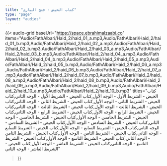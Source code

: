 ```yaml
---
title: "كتاب الحيض - فتح الباري"
type: "page"
layout: "audios"
---
```


{{< audio-grid 
  baseUrl="https://space.ebrahimalzaabi.co"
  items="Audio/FathAlbari/Haid_2/haid_01_a.mp3,Audio/FathAlbari/Haid_2/haid_01_b.mp3,Audio/FathAlbari/Haid_2/haid_02_a.mp3,Audio/FathAlbari/Haid_2/haid_02_b.mp3,Audio/FathAlbari/Haid_2/haid_03_a.mp3,Audio/FathAlbari/Haid_2/haid_03_b.mp3,Audio/FathAlbari/Haid_2/haid_04_a.mp3,Audio/FathAlbari/Haid_2/haid_04_b.mp3,Audio/FathAlbari/Haid_2/haid_05_a.mp3,Audio/FathAlbari/Haid_2/haid_05_b.mp3,Audio/FathAlbari/Haid_2/haid_06_a.mp3,Audio/FathAlbari/Haid_2/haid_06_b.mp3,Audio/FathAlbari/Haid_2/haid_07_a.mp3,Audio/FathAlbari/Haid_2/haid_07_b.mp3,Audio/FathAlbari/Haid_2/haid_08_a.mp3,Audio/FathAlbari/Haid_2/haid_08_b.mp3,Audio/FathAlbari/Haid_2/haid_09_a.mp3,Audio/FathAlbari/Haid_2/haid_09_b.mp3,Audio/FathAlbari/Haid_2/haid_10_a.mp3,Audio/FathAlbari/Haid_2/haid_10_b.mp3"
  titles="كتاب الحيض - الشريط الأول - الوجه الأول,كتاب الحيض - الشريط الأول - الوجه الثاني,كتاب الحيض - الشريط الثاني - الوجه الأول,كتاب الحيض - الشريط الثاني - الوجه الثاني,كتاب الحيض - الشريط الثالث - الوجه الأول,كتاب الحيض - الشريط الثالث - الوجه الثاني,كتاب الحيض - الشريط الرابع - الوجه الأول,كتاب الحيض - الشريط الرابع - الوجه الثاني,كتاب الحيض - الشريط الخامس - الوجه الأول,كتاب الحيض - الشريط الخامس - الوجه الثاني,كتاب الحيض - الشريط السادس - الوجه الأول,كتاب الحيض - الشريط السادس - الوجه الثاني,كتاب الحيض - الشريط السابع - الوجه الأول,كتاب الحيض - الشريط السابع - الوجه الثاني,كتاب الحيض - الشريط الثامن - الوجه الأول,كتاب الحيض - الشريط الثامن - الوجه الثاني,كتاب الحيض - الشريط التاسع - الوجه الأول,كتاب الحيض - الشريط التاسع - الوجه الثاني,كتاب الحيض - الشريط العاشر - الوجه الأول,كتاب الحيض - الشريط العاشر - الوجه الثاني"
>}} 